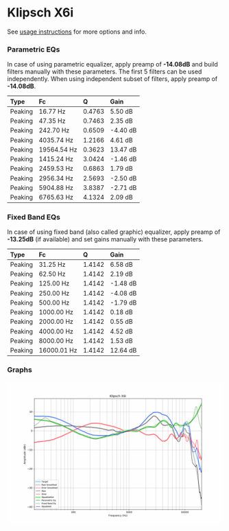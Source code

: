 # Klipsch X6i
See [usage instructions](https://github.com/jaakkopasanen/AutoEq#usage) for more options and info.

### Parametric EQs
In case of using parametric equalizer, apply preamp of **-14.08dB** and build filters manually
with these parameters. The first 5 filters can be used independently.
When using independent subset of filters, apply preamp of **-14.08dB**.

| Type    | Fc          |      Q | Gain     |
|:--------|:------------|:-------|:---------|
| Peaking | 16.77 Hz    | 0.4763 | 5.50 dB  |
| Peaking | 47.35 Hz    | 0.7463 | 2.35 dB  |
| Peaking | 242.70 Hz   | 0.6509 | -4.40 dB |
| Peaking | 4035.74 Hz  | 1.2166 | 4.61 dB  |
| Peaking | 19564.54 Hz | 0.3623 | 13.47 dB |
| Peaking | 1415.24 Hz  | 3.0424 | -1.46 dB |
| Peaking | 2459.53 Hz  | 0.6863 | 1.79 dB  |
| Peaking | 2956.34 Hz  | 2.5693 | -2.50 dB |
| Peaking | 5904.88 Hz  | 3.8387 | -2.71 dB |
| Peaking | 6765.63 Hz  | 4.1324 | 2.09 dB  |

### Fixed Band EQs
In case of using fixed band (also called graphic) equalizer, apply preamp of **-13.25dB**
(if available) and set gains manually with these parameters.

| Type    | Fc          |      Q | Gain     |
|:--------|:------------|:-------|:---------|
| Peaking | 31.25 Hz    | 1.4142 | 6.58 dB  |
| Peaking | 62.50 Hz    | 1.4142 | 2.19 dB  |
| Peaking | 125.00 Hz   | 1.4142 | -1.48 dB |
| Peaking | 250.00 Hz   | 1.4142 | -4.08 dB |
| Peaking | 500.00 Hz   | 1.4142 | -1.79 dB |
| Peaking | 1000.00 Hz  | 1.4142 | 0.18 dB  |
| Peaking | 2000.00 Hz  | 1.4142 | 0.55 dB  |
| Peaking | 4000.00 Hz  | 1.4142 | 4.52 dB  |
| Peaking | 8000.00 Hz  | 1.4142 | 1.53 dB  |
| Peaking | 16000.01 Hz | 1.4142 | 12.64 dB |

### Graphs
![](./Klipsch%20X6i.png)